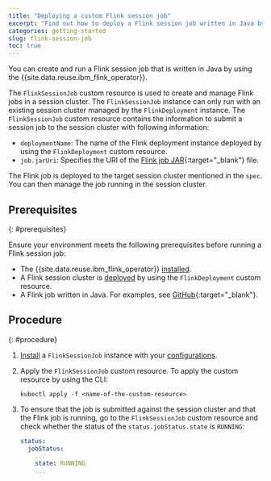 ```yaml
---
title: "Deploying a custom Flink session job"
excerpt: "Find out how to deploy a Flink session job written in Java by using the IBM Operator for Apache Flink."
categories: getting-started
slug: flink-session-job
toc: true
---
```


You can create and run a Flink session job that is written in Java by using the {{site.data.reuse.ibm_flink_operator}}.

The `FlinkSessionJob` custom resource is used to create and manage Flink jobs in a session cluster. The `FlinkSessionJob` instance can only run with an existing session cluster managed by the `FlinkDeployment` instance. The `FlinkSessionJob` custom resource contains the information to submit a session job to the session cluster with following information:

- `deploymentName`: The name of the Flink deployment instance deployed by using the `FlinkDeployment` custom resource.
- `job.jarUri`: Specifies the URI of the [Flink job JAR](https://nightlies.apache.org/flink/flink-kubernetes-operator-docs-release-1.11/docs/custom-resource/reference/#jobspec){:target="_blank"} file.

The Flink job is deployed to the target session cluster mentioned in the `spec`. You can then manage the job running in the session cluster.

## Prerequisites
{: #prerequisites}

Ensure your environment meets the following prerequisites before running a Flink session job:

- The {{site.data.reuse.ibm_flink_operator}} [installed](../../installing/installing/#installing-the-ibm-operator-for-apache-flink).
- A Flink session cluster is [deployed](../../installing/installing/#install-a-flink-instance) by using the `FlinkDeployment` custom resource.
- A Flink job written in Java. For examples, see [GitHub](https://github.com/apache/flink/tree/release-1.20.1/flink-examples/flink-examples-streaming/){:target="_blank"}.

## Procedure
{: #procedure}

1. [Install](../../installing/installing/#install-flink-sessionjob) a `FlinkSessionJob` instance with your [configurations](../../installing/configuring/#configuring-flinksessionjob).

1. Apply the `FlinkSessionJob` custom resource. To apply the custom resource by using the CLI:

   ```shell
   kubectl apply -f <name-of-the-custom-resource>
   ```

1. To ensure that the job is submitted against the session cluster and that the Flink job is running, go to the `FlinkSessionJob` custom resource and check whether the status of the `status.jobStatus.state` is `RUNNING`:

   ```yaml
   status:
     jobStatus:
       ...
       state: RUNNING
       ...
    ```


